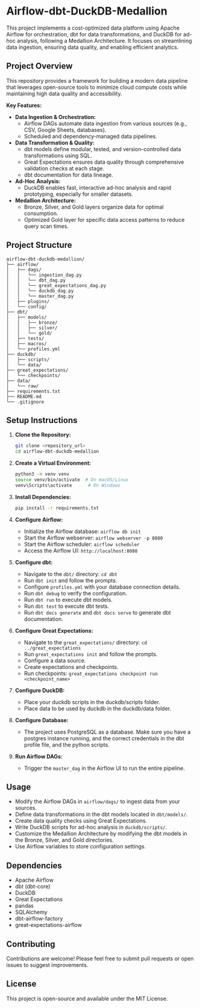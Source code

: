 # Airflow-dbt-DuckDB-Medallion

This project implements a cost-optimized data platform using Apache Airflow for orchestration, dbt for data transformations, and DuckDB for ad-hoc analysis, following a Medallion Architecture. It focuses on streamlining data ingestion, ensuring data quality, and enabling efficient analytics.

## Project Overview

This repository provides a framework for building a modern data pipeline that leverages open-source tools to minimize cloud compute costs while maintaining high data quality and accessibility.

**Key Features:**

* **Data Ingestion & Orchestration:**
    * Airflow DAGs automate data ingestion from various sources (e.g., CSV, Google Sheets, databases).
    * Scheduled and dependency-managed data pipelines.
* **Data Transformation & Quality:**
    * dbt models define modular, tested, and version-controlled data transformations using SQL.
    * Great Expectations ensures data quality through comprehensive validation checks at each stage.
    * dbt documentation for data lineage.
* **Ad-Hoc Analysis:**
    * DuckDB enables fast, interactive ad-hoc analysis and rapid prototyping, especially for smaller datasets.
* **Medallion Architecture:**
    * Bronze, Silver, and Gold layers organize data for optimal consumption.
    * Optimized Gold layer for specific data access patterns to reduce query scan times.

## Project Structure
```
airflow-dbt-duckdb-medallion/
├── airflow/
│   ├── dags/
│   │   └── ingestion_dag.py
│   │   └── dbt_dag.py
│   │   └── great_expectations_dag.py
│   │   └── duckdb_dag.py
│   │   └── master_dag.py
│   ├── plugins/
│   └── config/
├── dbt/
│   ├── models/
│   │   ├── bronze/
│   │   ├── silver/
│   │   └── gold/
│   ├── tests/
│   ├── macros/
│   └── profiles.yml
├── duckdb/
│   ├── scripts/
│   └── data/
├── great_expectations/
│   └── checkpoints/
├── data/
│   └── raw/
├── requirements.txt
├── README.md
└── .gitignore
```

## Setup Instructions

1.  **Clone the Repository:**
    ```bash
    git clone <repository_url>
    cd airflow-dbt-duckdb-medallion
    ```

2.  **Create a Virtual Environment:**
    ```bash
    python3 -m venv venv
    source venv/bin/activate  # On macOS/Linux
    venv\Scripts\activate      # On Windows
    ```

3.  **Install Dependencies:**
    ```bash
    pip install -r requirements.txt
    ```

4.  **Configure Airflow:**
    * Initialize the Airflow database: `airflow db init`
    * Start the Airflow webserver: `airflow webserver -p 8080`
    * Start the Airflow scheduler: `airflow scheduler`
    * Access the Airflow UI: `http://localhost:8080`

5.  **Configure dbt:**
    * Navigate to the `dbt/` directory: `cd dbt`
    * Run `dbt init` and follow the prompts.
    * Configure `profiles.yml` with your database connection details.
    * Run `dbt debug` to verify the configuration.
    * Run `dbt run` to execute dbt models.
    * Run `dbt test` to execute dbt tests.
    * Run `dbt docs generate` and `dbt docs serve` to generate dbt documentation.

6.  **Configure Great Expectations:**
    * Navigate to the `great_expectations/` directory: `cd ../great_expectations`
    * Run `great_expectations init` and follow the prompts.
    * Configure a data source.
    * Create expectations and checkpoints.
    * Run checkpoints: `great_expectations checkpoint run <checkpoint_name>`

7.  **Configure DuckDB:**
    * Place your duckdb scripts in the duckdb/scripts folder.
    * Place data to be used by duckdb in the duckdb/data folder.

8.  **Configure Database:**
    * The project uses PostgreSQL as a database. Make sure you have a postgres instance running, and the correct credentials in the dbt profile file, and the python scripts.

9.  **Run Airflow DAGs:**
    * Trigger the `master_dag` in the Airflow UI to run the entire pipeline.

## Usage

* Modify the Airflow DAGs in `airflow/dags/` to ingest data from your sources.
* Define data transformations in the dbt models located in `dbt/models/`.
* Create data quality checks using Great Expectations.
* Write DuckDB scripts for ad-hoc analysis in `duckdb/scripts/`.
* Customize the Medallion Architecture by modifying the dbt models in the Bronze, Silver, and Gold directories.
* Use Airflow variables to store configuration settings.

## Dependencies

* Apache Airflow
* dbt (dbt-core)
* DuckDB
* Great Expectations
* pandas
* SQLAlchemy
* dbt-airflow-factory
* great-expectations-airflow

## Contributing

Contributions are welcome! Please feel free to submit pull requests or open issues to suggest improvements.

## License

This project is open-source and available under the MIT License.
